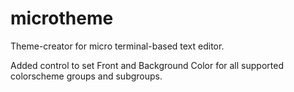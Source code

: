 # microtheme
Theme-creator for micro terminal-based text editor.

Added control to set Front and Background Color for all supported colorscheme groups and subgroups.
